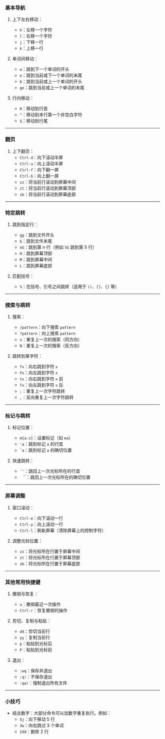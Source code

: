 ### 基本导航
1. 上下左右移动：
   - `h`：左移一个字符
   - `l`：右移一个字符
   - `j`：下移一行
   - `k`：上移一行

2. 单词间移动：
   - `w`：跳到下一个单词的开头
   - `e`：跳到当前或下一个单词的末尾
   - `b`：跳到当前或上一个单词的开头
   - `ge`：跳到当前或上一个单词的末尾

3. 行内移动：
   - `0`：移动到行首
   - `^`：移动到本行第一个非空白字符
   - `$`：移动到行尾

---

### 翻页
1. 上下翻页：
   - `Ctrl-d`：向下滚动半屏
   - `Ctrl-u`：向上滚动半屏
   - `Ctrl-f`：向下翻一屏
   - `Ctrl-b`：向上翻一屏
   - `zz`：将当前行滚动到屏幕中间
   - `zt`：将当前行滚动到屏幕顶部
   - `zb`：将当前行滚动到屏幕底部

---

### 特定跳转
1. 跳到指定行：
   - `gg`：跳到文件开头
   - `G`：跳到文件末尾
   - `nG`：跳到第 n 行（例如 `5G` 跳到第 5 行）
   - `H`：跳到屏幕顶部
   - `M`：跳到屏幕中间
   - `L`：跳到屏幕底部

2. 匹配括号：
   - `%`：在括号、引号之间跳转（适用于 `()`、`[]`、`{}` 等）

---

### 搜索与跳转
1. 搜索：
   - `/pattern`：向下搜索 `pattern`
   - `?pattern`：向上搜索 `pattern`
   - `n`：重复上一次的搜索（同方向）
   - `N`：重复上一次的搜索（反方向）

2. 跳转到某字符：
   - `fx`：向右跳到字符 `x`
   - `Fx`：向左跳到字符 `x`
   - `tx`：向右跳到字符 `x` 前
   - `Tx`：向左跳到字符 `x` 后
   - `;`：重复上一次字符跳转
   - `,`：反向重复上一次字符跳转

---

### 标记与跳转
1. 标记位置：
   - `m{a-z}`：设置标记（如 `ma`）
   - `'a`：跳到标记 `a` 的行首
   - `` `a ``：跳到标记 `a` 的确切位置

2. 快速跳转：
   - `''`：跳回上一次光标所在的行首
   - `` `` ``：跳回上一次光标所在的确切位置

---

### 屏幕调整
1. 窗口滚动：
   - `Ctrl-e`：向下滚动一行
   - `Ctrl-y`：向上滚动一行
   - `Ctrl-l`：刷新屏幕（清除屏幕上的控制字符）

2. 调整光标位置：
   - `zz`：将光标所在行置于屏幕中间
   - `zt`：将光标所在行置于屏幕顶部
   - `zb`：将光标所在行置于屏幕底部

---

### 其他常用快捷键
1. 撤销与恢复：
   - `u`：撤销最近一次操作
   - `Ctrl-r`：恢复撤销的操作

2. 剪切、复制与粘贴：
   - `dd`：剪切当前行
   - `yy`：复制当前行
   - `p`：粘贴到光标后
   - `P`：粘贴到光标前

3. 退出：
   - `:wq`：保存并退出
   - `:q!`：不保存退出
   - `:qa!`：强制退出所有文件

---

### 小技巧
- 结合数字：大部分命令可以加数字重复执行。例如：
  - `5j`：向下移动 5 行
  - `3w`：向右跳过 3 个单词
  - `2dd`：删除 2 行